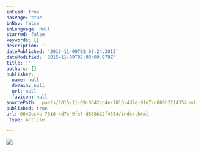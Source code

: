 ```yaml
---
inFeed: true
hasPage: true
inNav: false
inLanguage: null
starred: false
keywords: []
description: ''
datePublished: '2015-11-09T02:08:24.301Z'
dateModified: '2015-11-09T02:08:09.978Z'
title: ''
authors: []
publisher:
  name: null
  domain: null
  url: null
  favicon: null
sourcePath: _posts/2015-11-09-0642cc4e-7816-4d7e-9fe7-d808b22f4354.md
published: true
url: 0642cc4e-7816-4d7e-9fe7-d808b22f4354/index.html
_type: Article

---
```

![](https://the-grid-user-content.s3-us-west-2.amazonaws.com/68694146-17f9-41bd-91d3-d0e6f3455cbc.png)